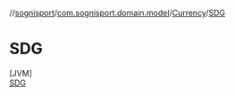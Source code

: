 //[sognisport](../../../../index.md)/[com.sognisport.domain.model](../../index.md)/[Currency](../index.md)/[SDG](index.md)

# SDG

[JVM]\
[SDG](index.md)
